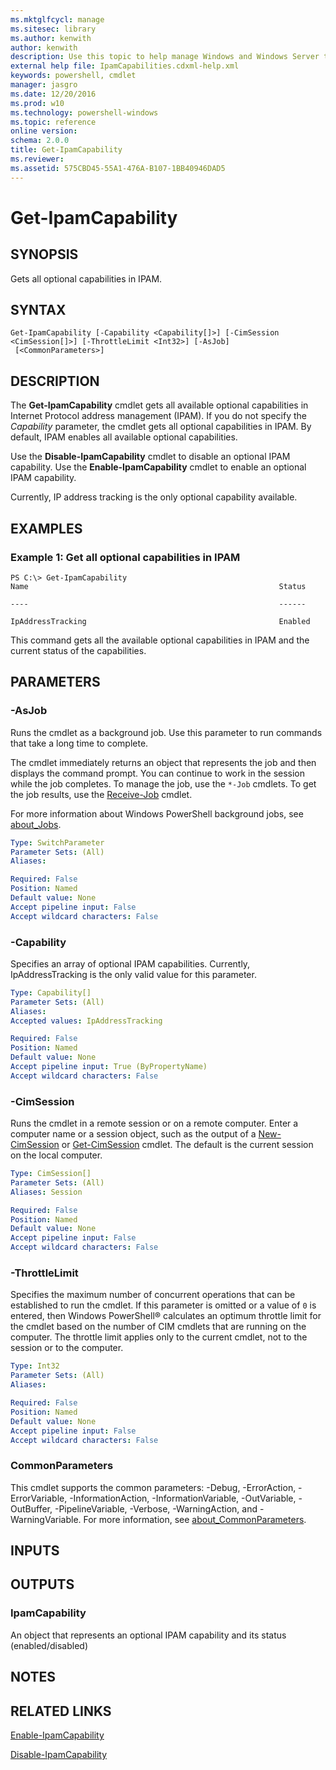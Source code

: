 ```yaml
---
ms.mktglfcycl: manage
ms.sitesec: library
ms.author: kenwith
author: kenwith
description: Use this topic to help manage Windows and Windows Server technologies with Windows PowerShell.
external help file: IpamCapabilities.cdxml-help.xml
keywords: powershell, cmdlet
manager: jasgro
ms.date: 12/20/2016
ms.prod: w10
ms.technology: powershell-windows
ms.topic: reference
online version: 
schema: 2.0.0
title: Get-IpamCapability
ms.reviewer:
ms.assetid: 575CBD45-55A1-476A-B107-1BB40946DAD5
---
```


# Get-IpamCapability

## SYNOPSIS
Gets all optional capabilities in IPAM.

## SYNTAX

```
Get-IpamCapability [-Capability <Capability[]>] [-CimSession <CimSession[]>] [-ThrottleLimit <Int32>] [-AsJob]
 [<CommonParameters>]
```

## DESCRIPTION
The **Get-IpamCapability** cmdlet gets all available optional capabilities in Internet Protocol address management (IPAM).
If you do not specify the *Capability* parameter, the cmdlet gets all optional capabilities in IPAM.
By default, IPAM enables all available optional capabilities.

Use the **Disable-IpamCapability** cmdlet to disable an optional IPAM capability.
Use the **Enable-IpamCapability** cmdlet to enable an optional IPAM capability.

Currently, IP address tracking is the only optional capability available.

## EXAMPLES

### Example 1: Get all optional capabilities in IPAM
```
PS C:\> Get-IpamCapability
Name                                                        Status

----                                                        ------

IpAddressTracking                                           Enabled
```

This command gets all the available optional capabilities in IPAM and the current status of the capabilities.

## PARAMETERS

### -AsJob
Runs the cmdlet as a background job. Use this parameter to run commands that take a long time to complete. 

The cmdlet immediately returns an object that represents the job and then displays the command prompt. 
You can continue to work in the session while the job completes. 
To manage the job, use the `*-Job` cmdlets. 
To get the job results, use the [Receive-Job](http://go.microsoft.com/fwlink/?LinkID=113372) cmdlet. 

For more information about Windows PowerShell background jobs, see [about_Jobs](http://go.microsoft.com/fwlink/?LinkID=113251).

```yaml
Type: SwitchParameter
Parameter Sets: (All)
Aliases: 

Required: False
Position: Named
Default value: None
Accept pipeline input: False
Accept wildcard characters: False
```

### -Capability
Specifies an array of optional IPAM capabilities.
Currently, IpAddressTracking is the only valid value for this parameter.

```yaml
Type: Capability[]
Parameter Sets: (All)
Aliases: 
Accepted values: IpAddressTracking

Required: False
Position: Named
Default value: None
Accept pipeline input: True (ByPropertyName)
Accept wildcard characters: False
```

### -CimSession
Runs the cmdlet in a remote session or on a remote computer.
Enter a computer name or a session object, such as the output of a [New-CimSession](http://go.microsoft.com/fwlink/p/?LinkId=227967) or [Get-CimSession](http://go.microsoft.com/fwlink/p/?LinkId=227966) cmdlet.
The default is the current session on the local computer.

```yaml
Type: CimSession[]
Parameter Sets: (All)
Aliases: Session

Required: False
Position: Named
Default value: None
Accept pipeline input: False
Accept wildcard characters: False
```

### -ThrottleLimit
Specifies the maximum number of concurrent operations that can be established to run the cmdlet.
If this parameter is omitted or a value of `0` is entered, then Windows PowerShell® calculates an optimum throttle limit for the cmdlet based on the number of CIM cmdlets that are running on the computer.
The throttle limit applies only to the current cmdlet, not to the session or to the computer.

```yaml
Type: Int32
Parameter Sets: (All)
Aliases: 

Required: False
Position: Named
Default value: None
Accept pipeline input: False
Accept wildcard characters: False
```

### CommonParameters
This cmdlet supports the common parameters: -Debug, -ErrorAction, -ErrorVariable, -InformationAction, -InformationVariable, -OutVariable, -OutBuffer, -PipelineVariable, -Verbose, -WarningAction, and -WarningVariable. For more information, see [about_CommonParameters](http://go.microsoft.com/fwlink/?LinkID=113216).

## INPUTS

## OUTPUTS

### IpamCapability
An object that represents an optional IPAM capability and its status (enabled/disabled)

## NOTES

## RELATED LINKS

[Enable-IpamCapability](./Enable-IpamCapability.md)

[Disable-IpamCapability](./Disable-IpamCapability.md)
